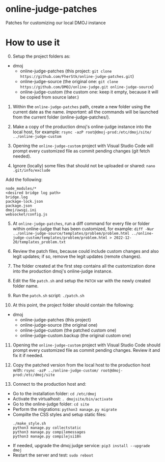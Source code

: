 # online-judge-patches
Patches for customizing our local DMOJ instance

# How to use it
0. Setup the project folders as:
  - dmoj
    - online-judge-patches (this project: `git clone https://github.com/FherStk/online-judge-patches.git`)
    - online-judge-source  (the original one: `git clone https://github.com/DMOJ/online-judge.git online-judge-source`)
    - online-judge-custom  (the custom one: keep it empty, because it will be copied from source later.)

1. Within the `online-judge-patches` path, create a new folder using the current date as the name. *Important*: all the commands will be launched from the current folder (online-judge-patches/).

2. Make a copy of the production dmoj's online-judge instance into the local host, for example: `rsync -azP root@dmoj-prod:/etc/dmoj/site/ ../online-judge-custom`

3. Opening the `online-judge-custom` project with Visual Studio Code will prompt every customized file as commit pending changes (git fetch needed).

4. Ignore (locally) some files that should not be uploaded or shared:
`nano .git/info/exclude`

Add the following:
```
node_modules/*
<desired bridge log path>
bridge.log
package-lock.json
package.json
dmoj/uwsgi.ini
websocket/config.js
```

5. At `online-judge-patches`, run a diff command for every file or folder within online-judge that has been customized, for example: `diff -Nur ../online-judge-source/templates/problem/problem.html ../online-judge-custom/templates/problem/problem.html > 2022-12-20/templates_problem.txt`

6. Review the patch files, because could include custom changes and also legit updates; if so, remove the legit updates (remote changes).

7. The folder created at the first step contains all the customization done into the production dmoj's online-judge instance.

8. Edit the file `patch.sh` and setup the `PATCH` var with the newly created folder name.

9. Run the `patch.sh` script: `./patch.sh`

10. At this point, the project folder should contain the following:
  - dmoj
    - online-judge-patches        (this project)
    - online-judge-source         (the original one)
    - online-judge-custom         (the patched custom one)
    - online-judge-custom.backup  (the original custom one)

11. Opening the `online-judge-custom` project with Visual Studio Code should prompt every customized file as commit pending changes. Review it and fix it if needed.

12. Copy the patched version from the local host to the production host with: `rsync -azP ../online-judge-custom/ root@dmoj-prod:/etc/dmoj/site`

13. Connect to the production host and:
  - Go to the installation folder: `cd /etc/dmoj`
  - Activate the virtualhost: `. dmojsite/bin/activate`
  - Go to the online-judge folder: `cd site`
  - Perform the migrations: `python3 manage.py migrate`
  - Compilte the CSS styles and setup static files: 
    ```
    ./make_style.sh
    python3 manage.py collectstatic
    python3 manage.py compilemessages
    python3 manage.py compilejsi18n
    ```
  - If needed, upgrade the dmoj judge service: `pip3 install --upgrade dmoj`
  - Restart the server and test: `sudo reboot`
